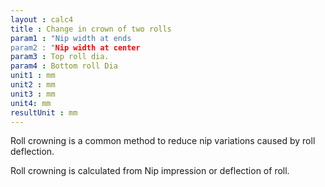 ```yaml
---
layout : calc4
title : Change in crown of two rolls
param1 : "Nip width at ends
param2 : "Nip width at center
param3 : Top roll dia.
param4 : Bottom roll Dia
unit1 : mm
unit2 : mm
unit3 : mm
unit4: mm
resultUnit : mm
---
```




Roll crowning is  a common method to reduce nip variations caused by roll deflection.  

Roll crowning is calculated from Nip impression or deflection of roll.

<script>  
    const inputs = document.querySelectorAll('.outlined-field input:not([readonly])');    
    inputs.forEach(input => {
      // Check on input
      input.addEventListener('input', () => {
        if (input.value) {
          input.closest('.outlined-field').classList.add('has-content');
        } else {
          input.closest('.outlined-field').classList.remove('has-content');
        }        
        // Auto-calculate on every input change
        calculate();
      });      
      // Check on page load
      if (input.value) {
        input.closest('.outlined-field').classList.add('has-content');
      }
    });

    // Calculate function 
    function calculate() {
      const nipWidthEnd = parseFloat(document.getElementById('param1').value) || 0;
      const nipWidthCenter = parseFloat(document.getElementById('param2').value) || 0;
      const topDia = parseFloat(document.getElementById('param3').value) || 0;
      const bottomDia= parseFloat(document.getElementById('param4').value) || 0;
      //const param4 = parseFloat(document.getElementById('param4').value) || 0;
      //const param5 = parseFloat(document.getElementById('param5').value) || 0;
      
      // Example calculation: sum of all parameters
      // Replace this with your actual formula
      ((v1.pow(2.0) - v2.pow(2.0)) * -(-v3 - v4) / (2 * v3 * v4))
      const result = ((Math.pow(nipWidthEnd, 2) - Math.pow(nipWidthCenter, 2)) * -(-topDia - bottomDia)) / (2 * topDia * bottomDia)
      
      document.getElementById('result').value = result.toFixed(2);
    }


</script>